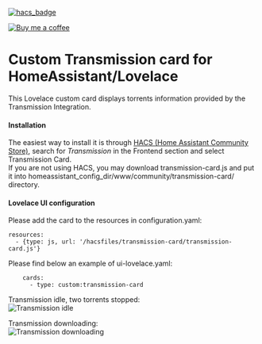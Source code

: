 [![hacs_badge](https://img.shields.io/badge/HACS-Default-orange.svg)](https://github.com/custom-components/hacs)
<p><a href="https://www.buymeacoffee.com/6rF5cQl" rel="nofollow" target="_blank"><img src="https://camo.githubusercontent.com/c070316e7fb193354999ef4c93df4bd8e21522fa/68747470733a2f2f696d672e736869656c64732e696f2f7374617469632f76312e7376673f6c6162656c3d4275792532306d6525323061253230636f66666565266d6573736167653d25463025394625413525413826636f6c6f723d626c61636b266c6f676f3d6275792532306d6525323061253230636f66666565266c6f676f436f6c6f723d7768697465266c6162656c436f6c6f723d366634653337" alt="Buy me a coffee" data-canonical-src="https://img.shields.io/static/v1.svg?label=Buy%20me%20a%20coffee&amp;message=%F0%9F%A5%A8&amp;color=black&amp;logo=buy%20me%20a%20coffee&amp;logoColor=white&amp;labelColor=b0c4de" style="max-width:100%;"></a>
</p>

# Custom Transmission card for HomeAssistant/Lovelace

This Lovelace custom card displays torrents information provided by the Transmission Integration.

#### Installation
The easiest way to install it is through [HACS (Home Assistant Community Store)](https://custom-components.github.io/hacs/),
search for <i>Transmission</i> in the Frontend section and select Transmission Card.<br />
If you are not using HACS, you may download transmission-card.js and put it into
homeassistant_config_dir/www/community/transmission-card/ directory.<br />

#### Lovelace UI configuration
Please add the card to the resources in configuration.yaml:

```
resources:
  - {type: js, url: '/hacsfiles/transmission-card/transmission-card.js'}
```

Please find below an example of ui-lovelace.yaml:

```
    cards:
      - type: custom:transmission-card
```

Transmission idle, two torrents stopped:<br />
![Transmission idle](https://raw.githubusercontent.com/amaximus/transmission-card/main/transmission_idle.png)

Transmission downloading:<br />
![Transmission downloading](https://raw.githubusercontent.com/amaximus/transmission-card/main/transmission_downloading.png)

